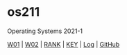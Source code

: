 # os211
Operating Systems 2021-1

[W01](W01/) |
[W02](W02/) |
[RANK](TXT/myrank.txt) |
[KEY](TXT/mypubkey.txt) |
[Log](TXT/mylog.txt) |
[GitHub](https://github.com/Andre-71/os211)

